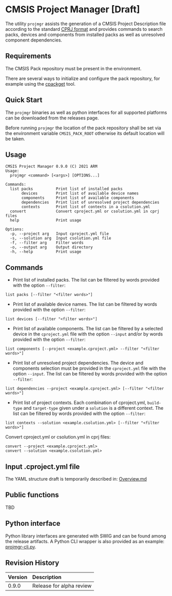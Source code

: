 # CMSIS Project Manager [Draft]

The utility `projmgr` assists the generation of a CMSIS Project Description file
according to the standard
[CPRJ format](https://arm-software.github.io/CMSIS_5/Build/html/cprjFormat_pg.html)
and provides commands to search packs, devices and components from installed packs
as well as unresolved component dependencies.

## Requirements

The CMSIS Pack repository must be present in the environment.

There are several ways to initialize and configure the pack repository, for example using the 
[cpackget](https://github.com/Open-CMSIS-Pack/cpackget) tool.

## Quick Start

The `projmgr` binaries as well as python interfaces for all supported platforms can be downloaded
from the releases page.

Before running `projmgr` the location of the pack repository shall be set via the environment variable
`CMSIS_PACK_ROOT` otherwise its default location will be taken.

## Usage

```
CMSIS Project Manager 0.9.0 (C) 2021 ARM
Usage:
  projmgr <command> [<args>] [OPTIONS...]

Commands:
  list packs          Print list of installed packs
       devices        Print list of available device names
       components     Print list of available components
       dependencies   Print list of unresolved project dependencies
       contexts       Print list of contexts in a csolution.yml
  convert             Convert cproject.yml or csolution.yml in cprj files
  help                Print usage

Options:
  -p, --project arg   Input cproject.yml file
  -s, --solution arg  Input csolution.yml file
  -f, --filter arg    Filter words
  -o, --output arg    Output directory
  -h, --help          Print usage
```

## Commands

- Print list of installed packs. The list can be filtered by words provided with the option `--filter`:
```
list packs [--filter "<filter words>"]
```

- Print list of available device names. The list can be filtered by words provided with the option `--filter`:
```
list devices [--filter "<filter words>"]
```

- Print list of available components. The list can be filtered by a selected device in the `cproject.yml` file with the option `--input` and/or by words provided with the option `--filter`:
```
list components [--project <example.cproject.yml> --filter "<filter words>"]
```

- Print list of unresolved project dependencies. The device and components selection must be provided in the `cproject.yml` file with the option `--input`. The list can be filtered by words provided with the option `--filter`:
```
list dependencies --project <example.cproject.yml> [--filter "<filter words>"]
```

- Print list of project contexts. Each combination of cproject.yml, `build-type` and `target-type` given under a `solution` is a different context. The list can be filtered by words provided with the option `--filter`:
```
list contexts --solution <example.csolution.yml> [--filter "<filter words>"]
```

Convert cproject.yml or csolution.yml in cprj files:
```
convert --project <example.cproject.yml>
convert --solution <example.csolution.yml>
```


## Input .cproject.yml file

The YAML structure draft is temporarily described in: [Overview.md](https://github.com/brondani/devtools/blob/mvp-prototype/tools/projmgr/docs/Overview.md)


## Public functions
TBD

## Python interface

Python library interfaces are generated with SWIG and can be found among the release artifacts.
A Python CLI wrapper is also provided as an example: [projmgr-cli.py](https://github.com/devtools/blob/main/tools/projmgr/swig/projmgr-cli.py).

## Revision History
| Version  | Description
|:---------|:----------------------------------------
| 0.9.0    | Release for alpha review
